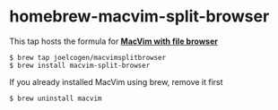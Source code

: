 # homebrew-macvim-split-browser

This tap hosts the formula for [**MacVim with file browser**](https://github.com/rcarmo/macvim)

```
$ brew tap joelcogen/macvimsplitbrowser
$ brew install macvim-split-browser
```

If you already installed MacVim using brew, remove it first

```
$ brew uninstall macvim
```
